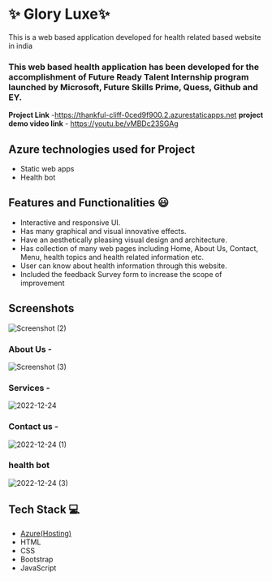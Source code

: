 # ✨ Glory Luxe✨

This is a web based application developed for health related based website in india

### This web based health application has been developed for the accomplishment of Future Ready Talent Internship program launched by Microsoft, Future Skills Prime, Quess, Github and EY.


**Project Link** -https://thankful-cliff-0ced9f900.2.azurestaticapps.net
**project demo video link** - https://youtu.be/vMBDc23SGAg

## Azure technologies used for Project

- Static web apps
- Health bot

## Features and Functionalities 😃

- Interactive and responsive UI.
- Has many graphical and visual innovative effects.
- Have an aesthetically pleasing visual design and architecture.
- Has collection of many web pages including Home, About Us, Contact, Menu, health topics and health related information etc.
- User can know about health information through this website.
- Included the feedback Survey form to increase the scope of improvement 

## Screenshots

![Screenshot (2)](https://user-images.githubusercontent.com/117725720/209424817-97df1b97-a1e7-4d00-982f-1fe38d09729e.png)



   

### About Us -
![Screenshot (3)](https://user-images.githubusercontent.com/117725720/209424822-cbd77328-42d4-474c-b0f6-fcc6c383577e.png)



### Services -

![2022-12-24](https://user-images.githubusercontent.com/117725720/209424804-f97aad7f-4c43-4f96-ab72-674c5fe78ce4.png)


### Contact us -

![2022-12-24 (1)](https://user-images.githubusercontent.com/117725720/209424809-9c8f46c1-c7c5-4d78-bb7c-2e7e9b336634.png)


### health bot

![2022-12-24 (3)](https://user-images.githubusercontent.com/117725720/209424789-3ade27d8-e08b-41fb-a313-c2345dfb87b6.png)



## Tech Stack 💻

- [Azure(Hosting)](https://azure.microsoft.com/en-in/features/azure-portal/)
- HTML
- CSS
- Bootstrap
- JavaScript
